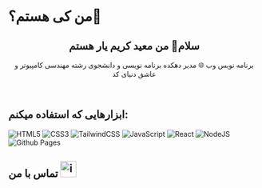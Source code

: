 # من کی هستم؟🤔
<h2 align="center">سلام👋 من معید کریم یار هستم</h2>
<P align="center">برنامه نویس وب 🌐 مدیر دهکده برنامه نویسی و دانشجوی رشته مهندسی کامپیوتر و عاشق دنیای کد</P>
<br/>
<h2>ابزارهایی که استفاده میکنم:</h2>

![HTML5](https://img.shields.io/badge/html5-%23E34F26.svg?style=for-the-badge&logo=html5&logoColor=white)
![CSS3](https://img.shields.io/badge/css3-%231572B6.svg?style=for-the-badge&logo=css3&logoColor=white)
![TailwindCSS](https://img.shields.io/badge/tailwindcss-%2338B2AC.svg?style=for-the-badge&logo=tailwind-css&logoColor=white)
![JavaScript](https://img.shields.io/badge/javascript-%23323330.svg?style=for-the-badge&logo=javascript&logoColor=%23F7DF1E)
![React](https://img.shields.io/badge/react-%2320232a.svg?style=for-the-badge&logo=react&logoColor=%2361DAFB)
![NodeJS](https://img.shields.io/badge/node.js-6DA55F?style=for-the-badge&logo=node.js&logoColor=white)
![Github Pages](https://img.shields.io/badge/github%20pages-121013?style=for-the-badge&logo=github&logoColor=white)

<h2>تماس با من <img width="32" height="32" alt="image" src="https://github.com/user-attachments/assets/068d23a4-cfbd-4a24-b684-51e30f366077" />
</h2>
